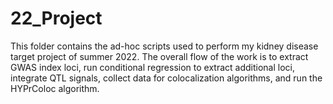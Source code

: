 # 22_Project
This folder contains the ad-hoc scripts used to perform my kidney disease target project of summer 2022. The overall flow of the work is to extract GWAS index loci, run conditional regression to extract additional loci, integrate QTL signals, collect data for colocalization algorithms, and run the HYPrColoc algorithm. 
